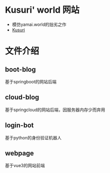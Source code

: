 # Kusuri' world 网站
- 模仿yamai.world的拙劣之作
- [Kusuri](https://www.kusuri.world)

# 文件介绍

## boot-blog
基于springboot的网站后端

## cloud-blog
基于springcloud的网站后端，因服务器内存少而弃用

## login-bot
基于python的身份验证机器人

## webpage
基于vue3的网站前端
